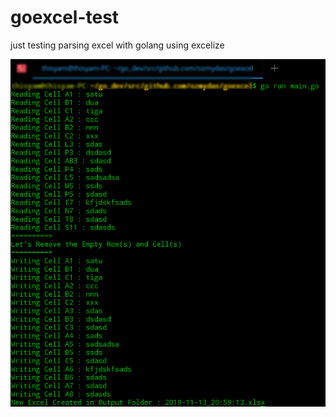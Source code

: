 # goexcel-test
just testing parsing excel with golang using excelize

![alt text](https://raw.githubusercontent.com/ozmydas/goexcel-test/master/screenshot.png)
